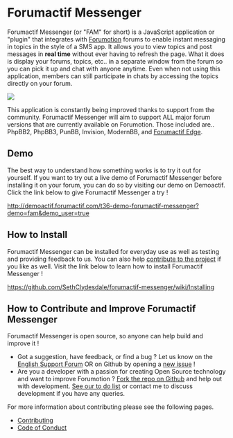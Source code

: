 # Forumactif Messenger
Forumactif Messenger (or "FAM" for short) is a JavaScript application or "plugin" that integrates with [Forumotion](https://www.forumotion.com/) forums to enable instant messaging in topics in the style of a SMS app. It allows you to view topics and post messages in **real time** without ever having to refresh the page. What it does is display your forums, topics, etc.. in a separate window from the forum so you can pick it up and chat with anyone anytime. Even when not using this application, members can still participate in chats by accessing the topics directly on your forum.

[![](https://i58.servimg.com/u/f58/18/21/41/30/w4f56y10.gif)](https://i58.servimg.com/u/f58/18/21/41/30/w4f56y10.gif)

This application is constantly being improved thanks to support from the community. Forumactif Messenger will aim to support ALL major forum versions that are currently available on Forumotion. Those included are.. PhpBB2, PhpBB3, PunBB, Invision, ModernBB, and [Forumactif Edge](https://github.com/SethClydesdale/forumactif-edge).

## Demo
The best way to understand how something works is to try it out for yourself. If you want to try out a live demo of Forumactif Messenger before installing it on your forum, you can do so by visiting our demo on Demoactif. Click the link below to give Forumactif Messenger a try !

http://demoactif.forumactif.com/t36-demo-forumactif-messenger?demo=fam&demo_user=true

## How to Install
Forumactif Messenger can be installed for everyday use as well as testing and providing feedback to us. You can also help [contribute to the project](https://github.com/SethClydesdale/forumactif-messenger/blob/master/CONTRIBUTING.md) if you like as well. Visit the link below to learn how to install Forumactif Messenger !

https://github.com/SethClydesdale/forumactif-messenger/wiki/Installing


## How to Contribute and Improve Forumactif Messenger
Forumactif Messenger is open source, so anyone can help build and improve it !

- Got a suggestion, have feedback, or find a bug ? Let us know on the [English Support Forum](http://help.forumotion.com/t152951-forumactif-messenger-instant-message-application-for-forumotion#1047237) OR on Github by opening a [new issue](https://github.com/SethClydesdale/forumactif-messenger/issues) !
- Are you a developer with a passion for creating Open Source technology and want to improve Forumotion ? [Fork the repo on Github](https://github.com/SethClydesdale/forumactif-messenger/fork) and help out with development. [See our to do list](https://github.com/SethClydesdale/forumactif-messenger/wiki/Todo-List) or contact me to discuss development if you have any queries.

For more information about contributing please see the following pages.

- [Contributing](https://github.com/SethClydesdale/forumactif-messenger/blob/master/CONTRIBUTING.md)
- [Code of Conduct](https://github.com/SethClydesdale/forumactif-messenger/blob/master/CODE_OF_CONDUCT.md)